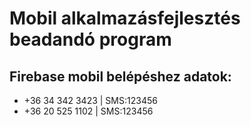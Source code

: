 # Mobil alkalmazásfejlesztés beadandó program

## Firebase mobil belépéshez adatok:
- +36 34 342 3423 | SMS:123456
- +36 20 525 1102 | SMS:123456
